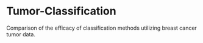 # Tumor-Classification
Comparison of the efficacy of classification methods utilizing breast cancer tumor data.
